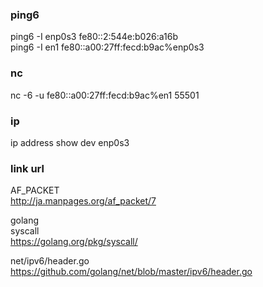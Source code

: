 ### ping6
ping6 -I enp0s3 fe80::2:544e:b026:a16b  
ping6 -I en1  fe80::a00:27ff:fecd:b9ac%enp0s3 

### nc
nc -6 -u fe80::a00:27ff:fecd:b9ac%en1 55501  

### ip
ip address show dev enp0s3  



### link url


AF_PACKET  
http://ja.manpages.org/af_packet/7

golang  
syscall  
https://golang.org/pkg/syscall/  

net/ipv6/header.go  
https://github.com/golang/net/blob/master/ipv6/header.go  
